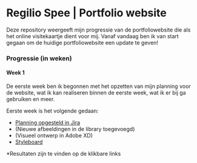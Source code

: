 # Regilio Spee | Portfolio website

Deze repository weergeeft mijn progressie van de portfoliowebsite die als het online visitekaartje dient voor mij.
Vanaf vandaag ben ik van start gegaan om de huidige portfoliowebsite een update te geven!

### Progressie (in weken)
#### Week 1 
De eerste week ben ik begonnen met het opzetten van mijn planning voor de website, wat ik kan realiseren binnen de eerste week, wat ik er bij ga gebruiken en meer.

Eerste week is het volgende gedaan:
* [Planning opgesteld in Jira](https://regilio.atlassian.net/secure/RapidBoard.jspa?rapidView=3&projectKey=RPW&selectedIssue=RPW-1&atlOrigin=eyJpIjoiY2MwN2Y4N2YyYTg4NDMyOTllZTg0NzI1ZTQxNDAwZTUiLCJwIjoiaiJ9)
* (Nieuwe afbeeldingen in de library toegevoegd)
* (Visueel ontwerp in Adobe XD)
* [Styleboard](https://xd.adobe.com/view/ddb96480-3558-4ae1-5ad0-39f86eb7023e-ab88/?fullscreen)

*Resultaten zijn te vinden op de klikbare links
